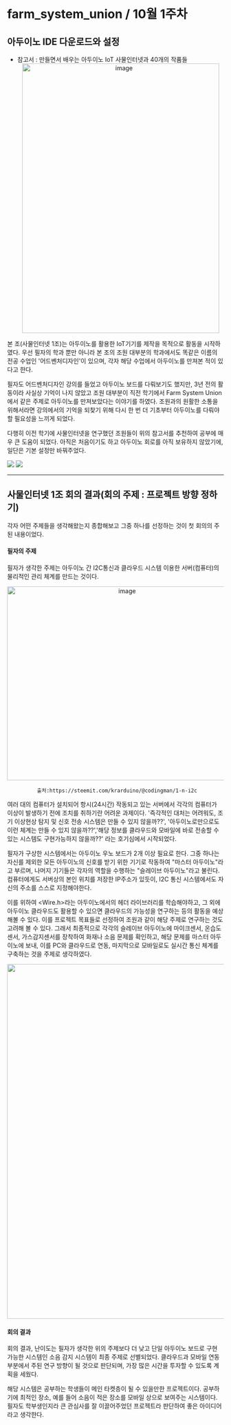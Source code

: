 # farm_system_union / 10월 1주차

## 아두이노 IDE 다운로드와 설정 

* 참고서 : 만들면서 배우는 아두이노 IoT 사물인터넷과 40개의 작품들
  <div align="center">
   <img width="458" height="627" alt="image" src="https://github.com/user-attachments/assets/a6e2891f-29b6-41d3-9dc1-27b86c345ad2" />

 본 조(사물인터넷 1조)는 아두이노를 활용한 IoT기기를 제작을 목적으로 활동을 시작하였다. 우선 필자의 학과 뿐만 아니라 본 조의 조원 대부분의 학과에서도 똑같은 이름의 전공 수업인 '어드벤처디자인'이 있으며, 각자 해당 수업에서 아두이노를 만져본 적이 있다고 한다.

 필자도 어드벤처디자인 강의를 들었고 아두이노 보드를 다뤄보기도 했지만, 3년 전의 활동이라 사실상 기억이 나지 않았고 조원 대부분이 직전 학기에서 Farm System Union에서 같은 주제로 아두이노를 만져보았다는 이야기를 하였다. 조원과의 원활한 소통을 위해서라면 강의에서의 기억을 되찾기 위해 다시 한 번 더 기초부터 아두이노를 다뤄야할 필요성을 느끼게 되었다.

 다행히 이전 학기에 사물인터넷을 연구했던 조원들이 위의 참고서를 추천하여 공부에 매우 큰 도움이 되었다. 아직은 처음이기도 하고 아두이노 회로를 아직 보유하지 않았기에, 일단은 기본 설정만 바꿔주었다.



 <img src="https://github.com/user-attachments/assets/3681e97f-a4ca-4330-8b6c-43cc17661570">
 <img src="https://github.com/user-attachments/assets/c35f19bc-d70b-41ac-9ee4-93ce27658ad5">


---

## 사물인터넷 1조 회의 결과(회의 주제 : 프로젝트 방향 정하기)

 각자 어떤 주제들을 생각해왔는지 종합해보고 그중 하나를 선정하는 것이 첫 회의의 주된 내용이었다.
 
 #### 필자의 주제
 
 필자가 생각한 주제는 아두이노 간 I2C통신과 클라우드 시스템 이용한 서버(컴퓨터)의 물리적인 관리 체계를 만드는 것이다.
    <div align="center">
     <img width="542" height="451" alt="image" src="https://github.com/user-attachments/assets/845066e9-bb62-4a65-b6db-6540bbbda543" />
  
     출처:https://steemit.com/krarduino/@codingman/1-n-i2c

 <div align="left">
   여러 대의 컴퓨터가 설치되어 항시(24시간) 작동되고 있는 서버에서 각각의 컴퓨터가 이상이 발생하기 전에 조치를 취하기란 어려운 과제이다. '즉각적인 대처는 어려워도, 조기 이상현상 탐지 및 신호 전송 시스템은 만들 수 있지 않을까??', '아두이노로만으로도 이런 체계는 만들 수 있지 않을까??','해당 정보를 클라우드와 모바일에 바로 전송할 수 있는 시스템도 구현가능하지 않을까??' 라는 호기심에서 시작되었다.
   
   필자가 구상한 시스템에서는 아두이노 우노 보드가 2개 이상 필요로 한다. 그중 하나는 자신를 제외한 모든 아두이노의 신호를 받기 위한 기기로 작동하여 "마스터 아두이노"라고 부르며, 나머지 기기들은 각자의 역할을 수행하는 "슬레이브 아두이노"라고 불린다. 컴퓨터에게도 서버상의 본인 위치를 저장한 IP주소가 있듯이, I2C 통신 시스템에서도 자신의 주소를 스스로 지정해야한다.
   
   이를 위하여 <Wire.h>라는 아두이노에서의 헤더 라이브러리를 학습해야하고, 그 외에 아두이노 클라우드도 활용할 수 있으면 클라우드의 가능성을 연구하는 등의 활동을 예상해볼 수 있다. 이를 프로젝트 목표들로 선정하여 조원과 같이 해당 주제로 연구하는 것도 고려해 볼 수 있다. 그래서 최종적으로 각각의 슬레이브 아두이노에 마이크센서, 온습도센서, 가스감지센서를 장착하여 화재나 소음 문제를 확인하고, 해당 문제를 마스터 아두이노에 보내, 이를 PC와 클라우드로 연동, 마지막으로 모바일로도 실시간 통신 체계를 구축하는 것을 주제로 생각하였다.

 <img width="2168" height="825" src="https://github.com/user-attachments/assets/58ea655d-8f38-49f7-afc0-bfa63481b2e6" />


 #### 회의 결과

 회의 결과, 난이도는 필자가 생각한 위의 주제보다 더 낮고 단일 아두이노 보드로 구현 가능한 시스템인 소음 감지 시스템이 최종 주제로 선별되었다. 클라우드과 모바일 연동 부분에서 주된 연구 방향이 될 것으로 판단되며, 가장 많은 시간을 투자할 수 있도록 계획을 세웠다. 
 
 해당 시스템은 공부하는 학생들이 메인 타켓층이 될 수 있을만한 프로젝트이다. 공부하기에 최적인 장소, 예를 들어 소음이 적은 장소를 모바일 상으로 보여주는 시스템이다. 필자도 학부생인지라 큰 관심사를 잘 이끌어주었던 프로젝트라 판단하여 좋은 아이디어라고 생각한다.

  
